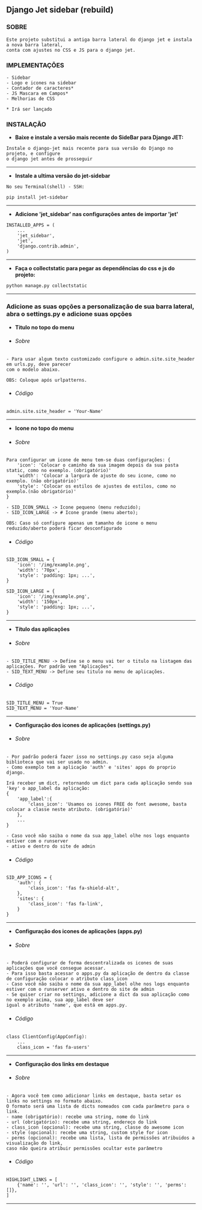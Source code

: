 ## Django Jet sidebar (rebuild)

### SOBRE
```
Este projeto substitui a antiga barra lateral do django jet e instala a nova barra lateral,
conta com ajustes no CSS e JS para o django jet.
```

### IMPLEMENTAÇÕES
```
- Sidebar
- Logo e icones na sidebar
- Contador de caracteres*
- JS Mascara em Campos*
- Melhorias de CSS 

* Irá ser lançado
```

### INSTALAÇÃO 
* **Baixe e instale a versão mais recente do SideBar para Django JET:**

```
Instale o django-jet mais recente para sua versão do Django no projeto, e configure 
o django jet antes de prosseguir
```

***

* **Instale a ultima versão do jet-sidebar**

`No seu Terminal(shell) - SSH:`
```
pip install jet-sidebar
```

***

* **Adicione 'jet_sidebar' nas configurações antes de importar 'jet'**

[comment]: <> (.. code:: python)

    INSTALLED_APPS = (
        ...
        'jet_sidebar',
        'jet',
        'django.contrib.admin',
    )

***

* **Faça o collectstatic para pegar as dependências do css e js do projeto:**

[comment]: <> (.. code:: python)

    python manage.py collectstatic

***

### Adicione as suas opções a personalização de sua barra lateral, abra o settings.py e adicione suas opções


* **Titulo no topo do menu**

* ###### Sobre
  
```
- Para usar algum texto customizado configure o admin.site.site_header em urls.py, deve parecer 
com o modelo abaixo.

OBS: Coloque após urlpatterns.
```

* ###### Código

[comment]: <> (.. code:: python)

    admin.site.site_header = 'Your-Name'

***

* **Icone no topo do menu**

* ###### Sobre

```
Para configurar um icone de menu tem-se duas configurações: {
    'icon': 'Colocar o caminho da sua imagem depois da sua pasta static, como no exemplo. (obrigatório)'
    'width': 'Colocar a largura de ajuste do seu icone, como no exemplo. (não obrigatório)'
    'style': 'Colocar os estilos de ajustes de estilos, como no exemplo.(não obrigatório)'
}

- SID_ICON_SMALL -> Icone pequeno (menu reduzido);
- SID_ICON_LARGE -> # Icone grande (menu aberto);

OBS: Caso só configure apenas um tamanho de icone o menu reduzido/aberto poderá ficar desconfigurado
```

* ###### Código

[comment]: <> (.. code:: python)

    SID_ICON_SMALL = {
        'icon': '/img/example.png',
        'width': '70px',
        'style': 'padding: 1px; ...',
    }
    
    SID_ICON_LARGE = {
        'icon': '/img/example.png',
        'width': '150px',
        'style': 'padding: 1px; ...',
    }


***

* **Título das aplicações**
  
* ###### Sobre

``` 
- SID_TITLE_MENU -> Define se o menu vai ter o titulo na listagem das aplicações. Por padrão vem "Aplicações".
- SID_TEXT_MENU -> Define seu titulo no menu de aplicações.
```

* ###### Código

[comment]: <> (.. code:: python)

    SID_TITLE_MENU = True
    SID_TEXT_MENU = 'Your-Name'
    
***

* **Configuração dos icones de aplicações (settings.py)**

* ###### Sobre

``` 
- Por padrão poderá fazer isso no settings.py caso seja alguma biblioteca que vai ser usado no admin.
- Como exemplo tem a aplicação 'auth' e 'sites' apps do proprio django.

Irá receber um dict, retornando um dict para cada aplicação sendo sua 'key' o app_label da aplicação:
{
    'app_label':{
        'class_icon': 'Usamos os icones FREE do font awesome, basta colocar a classe neste atributo. (obrigatório)'
    },
    ...
}

- Caso você não saiba o nome da sua app_label olhe nos logs enquanto estiver com o runserver 
- ativo e dentro do site de admin
```

* ###### Código

[comment]: <> (.. code:: python)

    SID_APP_ICONS = {
        'auth': {
            'class_icon': 'fas fa-shield-alt',
        },
        'sites': {
            'class_icon': 'fas fa-link',
        }
    }

***

* **Configuração dos icones de aplicações (apps.py)**

* ###### Sobre
```
- Poderá configurar de forma descentralizada os icones de suas aplicações que você consegue acessar. 
- Para isso basta acessar o apps.py da aplicação de dentro da classe de configuração colocar o atributo class_icon
- Caso você não saiba o nome da sua app_label olhe nos logs enquanto estiver com o runserver ativo e dentro do site de admin
- Se quiser criar no settings, adicione a dict da sua aplicação como no exemplo acima, sua app_label deve ser 
igual o atributo 'name', que está em apps.py.
```

* ###### Código

[comment]: <> (.. code:: python)

    class ClientConfig(AppConfig):
        ...
        class_icon = 'fas fa-users'

***

* **Configuração dos links em destaque**

* ###### Sobre
```
- Agora você tem como adicionar links em destaque, basta setar os links no settings no formato abaixo.
O formato será uma lista de dicts nomeados com cada parâmetro para o link.
- name (obrigatório): recebe uma string, nome do link
- url (obrigatório): recebe uma string, endereço do link
- class_icon (opcional): recebe uma string, classe do awesome icon
- style (opcional): recebe uma string, custom style for icon
- perms (opcional): recebe uma lista, lista de permissões atribuidos a visualização do link,
caso não queira atribuir permissões ocultar este parâmetro

```

* ###### Código

[comment]: <> (.. code:: python)

    HIGHLIGHT_LINKS = [
        {'name': '', 'url': '', 'class_icon': '', 'style': '', 'perms': []},
    ]

***

